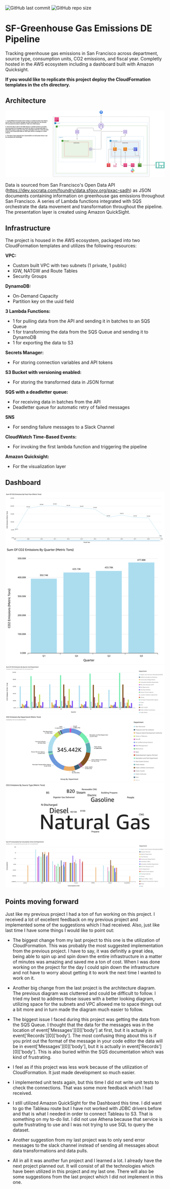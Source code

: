 ![GitHub last commit](https://img.shields.io/github/last-commit/dylanzenner/greenhouse_gas_emissions_de_pipeline)
![GitHub repo size](https://img.shields.io/github/repo-size/dylanzenner/greenhouse_gas_emissions_de_pipeline)
# SF-Greenhouse Gas Emissions DE Pipeline

Tracking greenhouse gas emissions in San Francisco across department, source type, consumption units, CO2 emissions, and fiscal year. Completly hosted in the AWS ecosystem including a dashboard built with Amazon Quicksight.

**If you would like to replicate this project deploy the CloudFormation templates in the cfn directory.**

## Architecture
![](architecture/greenhouse_gas_emissions_architecture_diagram.png)

Data is sourced from San Francisco's Open Data API (https://dev.socrata.com/foundry/data.sfgov.org/pxac-sadh) as JSON documents containing information on greenhouse gas emissions throughout San Francisco. A series of Lambda functions integrated with SQS orchestrate the data movement and transformation throughout the pipeline. The presentation layer is created using Amazon QuickSight.

## Infrastructure
The project is housed in the AWS ecosystem, packaged into two CloudFormation templates and utilizes the following resources:

**VPC:**
-   Custom built VPC with two subnets (1 private, 1 public)
-   IGW, NATGW and Route Tables
-   Security Groups

**DynamoDB:**

-   On-Demand Capacity
- Partition key on the uuid field

**3 Lambda Functions:**
-   1 for pulling data from the API and sending it in batches to an SQS Queue
-   1 for transforming the data from the SQS Queue and sending it to DynamoDB
-   1 for exporting the data to S3

**Secrets Manager:**
-   For storing connection variables and API tokens

**S3 Bucket with versioning enabled:**
-   For storing the transformed data in JSON format

**SQS with a deadletter queue:**
-   For receiving data in batches from the API
-   Deadletter queue for automatic retry of failed messages

**SNS**
-   For sending failure messages to a Slack Channel

**CloudWatch Time-Based Events:**
-   For invoking the first lambda function and triggering the pipeline

**Amazon Quicksight:**
-   For the visualization layer

## Dashboard
![](dashboard_images/Dashboard1.png)
![](dashboard_images/Dashboard4.png)
![](dashboard_images/Dashboard5.png)
![](dashboard_images/Dashboard2.png)
![](dashboard_images/Dashboard3.png)
![](dashboard_images/Dashboard6.png)

## Points moving forward

Just like my previous project I had a ton of fun working on this project. I received a lot of excellent feedback on my previous project and implemented some of the suggestions which I had received. Also, just like last time I have some things I would like to point out:

-   The biggest change from my last project to this one is the utilization of CloudFormation. This was probably the most suggested implementation from the previous project. I have to say, it was definitly a great idea, being able to spin up and spin down the entire infrastructure in a matter of minutes was amazing and saved me a ton of cost. When I was done working on the project for the day I could spin down the infrastructure and not have to worry about getting it to work the next time I wanted to work on it.

-   Another big change from the last project is the architecture diagram. The previous diagram was cluttered and could be difficult to follow. I tried my best to address those issues with a better looking diagram, utilizing space for the subnets and VPC allowed me to space things out a bit more and in turn made the diagram much easier to follow.

-   The biggest issue I faced during this project was getting the data from the SQS Queue. I thought that the data for the messages was in the location of event['Messages'][0]['body'] at first, but it is actually in event['Records'][0]['body']. The most confusing thing about this is if you print out the format of the message in your code editor the data will be in event['Messages'][0]['body'], but it is actually in event['Records'][0]['body']. This is also buried within the SQS documentation which was kind of frustrating.

-   I feel as if this project was less work because of the utilization of CloudFormation. It just made development so much easier.

-   I implemented unit tests again, but this time I did not write unit tests to check the connections. That was some more feedback which I had received.

-   I still utilized Amazon QuickSight for the Dashboard this time. I did want to go the Tableau route but I have not worked with JDBC drivers before and that is what I needed in order to connect Tableau to S3. That is something on my to-do list. I did not use Athena because that service is quite frustrating to use and I was not trying to use SQL to query the dataset.

-   Another suggestion from my last project was to only send error messages to the slack channel instead of sending all messages about data transformations and data pulls.

-   All in all it was another fun project and I learned a lot. I already have the next project planned out. It will consist of all the technologies which have been utilized in this project and my last one. There will also be some suggestions from the last project which I did not implement in this one. 
